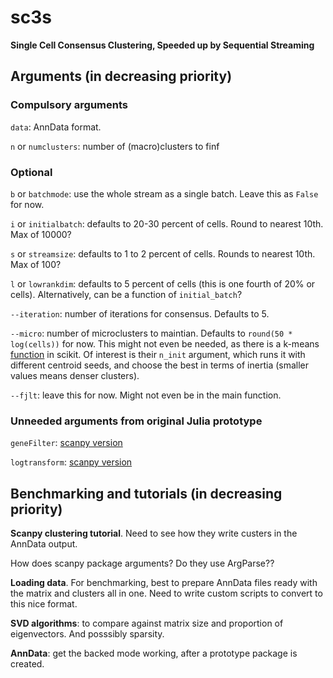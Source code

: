 # sc3s
**Single Cell Consensus Clustering, Speeded up by Sequential Streaming**

## Arguments (in decreasing priority)
### Compulsory arguments
`data`: AnnData format.

`n` or `numclusters`: number of (macro)clusters to finf

### Optional
`b` or `batchmode`: use the whole stream as a single batch. Leave this as `False` for now.

`i` or `initialbatch`: defaults to 20-30 percent of cells. Round to nearest 10th. Max of 10000?

`s` or `streamsize`: defaults to 1 to 2 percent of cells. Rounds to nearest 10th. Max of 100?

`l` or `lowrankdim`: defaults to 5 percent of cells (this is one fourth of 20% or cells). Alternatively, can be a function of `initial_batch`?

`--iteration`: number of iterations for consensus. Defaults to 5.

`--micro`: number of microclusters to maintian. Defaults to `round(50 * log(cells))` for now. This might not even be needed, as there is a k-means [function](https://scikit-learn.org/stable/modules/generated/sklearn.cluster.KMeans.html) in scikit. Of interest is their `n_init` argument, which runs it with different centroid seeds, and choose the best in terms of inertia (smaller values means denser clusters).

`--fjlt`: leave this for now. Might not even be in the main function.

### Unneeded arguments from original Julia prototype
`geneFilter`: [scanpy version](https://icb-scanpy.readthedocs-hosted.com/en/stable/api/scanpy.pp.filter_genes.html#scanpy.pp.filter_genes)

`logtransform`: [scanpy version](https://icb-scanpy.readthedocs-hosted.com/en/stable/api/scanpy.pp.log1p.html#scanpy.pp.log1p)


## Benchmarking and tutorials (in decreasing priority)
**Scanpy clustering tutorial**. Need to see how they write custers in the AnnData output.

How does scanpy package arguments? Do they use ArgParse??

**Loading data**. For benchmarking, best to prepare AnnData files ready with the matrix and clusters all in one. Need to write custom scripts to convert to this nice format.

**SVD algorithms**: to compare against matrix size and proportion of eigenvectors. And posssibly sparsity.

**AnnData**: get the backed mode working, after a prototype package is created.

